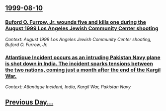 ## [1999-08-10](/news/1999/08/10/index.md)

### [ Buford O. Furrow, Jr. wounds five and kills one during the August 1999 Los Angeles Jewish Community Center shooting](/news/1999/08/10/buford-o-furrow-jr-wounds-five-and-kills-one-during-the-august-1999-los-angeles-jewish-community-center-shooting.md)
_Context: August 1999 Los Angeles Jewish Community Center shooting, Buford O. Furrow, Jr._

### [ Atlantique Incident occurs as an intruding Pakistan Navy plane is shot down in India. The incident sparks tensions between the two nations, coming just a month after the end of the Kargil War.](/news/1999/08/10/atlantique-incident-occurs-as-an-intruding-pakistan-navy-plane-is-shot-down-in-india-the-incident-sparks-tensions-between-the-two-nations.md)
_Context: Atlantique Incident, India, Kargil War, Pakistan Navy_

## [Previous Day...](/news/1999/08/9/index.md)

